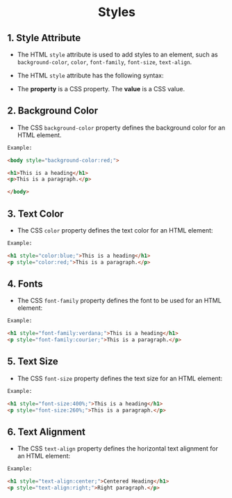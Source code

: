 <h1><p align="center">Styles</p></h1>


## 1. Style Attribute

* The HTML `style` attribute is used to add styles to an element, such as 
`background-color`, `color`, `font-family`, `font-size`, `text-align`.

* The HTML `style` attribute has the following syntax:

<tagname style="property:value;">

* The **property** is a CSS property. The **value** is a CSS value.


## 2. Background Color

* The CSS `background-color` property defines the background color for an HTML element.

```HTML
Example:

<body style="background-color:red;">

<h1>This is a heading</h1>
<p>This is a paragraph.</p>

</body>
```

## 3. Text Color

* The CSS `color` property defines the text color for an HTML element:

```HTML
Example:

<h1 style="color:blue;">This is a heading</h1>
<p style="color:red;">This is a paragraph.</p>
```

## 4. Fonts

* The CSS `font-family` property defines the font to be used for an HTML element:

```HTML
Example:

<h1 style="font-family:verdana;">This is a heading</h1>
<p style="font-family:courier;">This is a paragraph.</p>
```

## 5. Text Size

* The CSS `font-size` property defines the text size for an HTML element:

```HTML
Example:

<h1 style="font-size:400%;">This is a heading</h1>
<p style="font-size:260%;">This is a paragraph.</p>
```

## 6. Text Alignment

* The CSS `text-align` property defines the horizontal text alignment for an HTML element:

```HTML
Example:

<h1 style="text-align:center;">Centered Heading</h1>
<p style="text-align:right;">Right paragraph.</p>
```